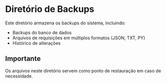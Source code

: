 # Diretório de Backups

Este diretório armazena os backups do sistema, incluindo:
- Backups do banco de dados
- Arquivos de requisições em múltiplos formatos (JSON, TXT, PY)
- Histórico de alterações

## Importante
Os arquivos neste diretório servem como ponto de restauração em caso de necessidade.
